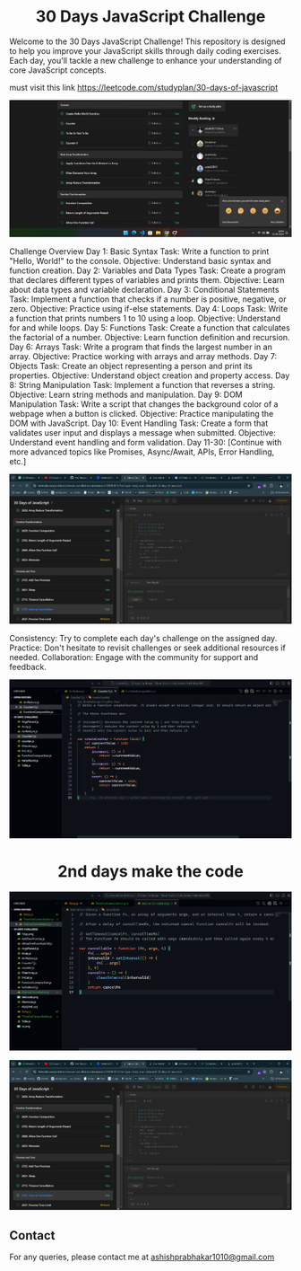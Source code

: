 <p align="center"><h1 font="10rem" align="center">30 Days JavaScript Challenge</h1>
Welcome to the 30 Days JavaScript Challenge! This repository is designed to help you improve your JavaScript skills through daily coding exercises. Each day, you'll tackle a new challenge to enhance your understanding of core JavaScript concepts.

must visit this link https://leetcode.com/studyplan/30-days-of-javascript

![First loading Page](https://github.com/ashish8513/30-days-javascript-leetCode-challenges/blob/main/1day.png)

Challenge Overview
Day 1: Basic Syntax
Task: Write a function to print "Hello, World!" to the console.
Objective: Understand basic syntax and function creation.
Day 2: Variables and Data Types
Task: Create a program that declares different types of variables and prints them.
Objective: Learn about data types and variable declaration.
Day 3: Conditional Statements
Task: Implement a function that checks if a number is positive, negative, or zero.
Objective: Practice using if-else statements.
Day 4: Loops
Task: Write a function that prints numbers 1 to 10 using a loop.
Objective: Understand for and while loops.
Day 5: Functions
Task: Create a function that calculates the factorial of a number.
Objective: Learn function definition and recursion.
Day 6: Arrays
Task: Write a program that finds the largest number in an array.
Objective: Practice working with arrays and array methods.
Day 7: Objects
Task: Create an object representing a person and print its properties.
Objective: Understand object creation and property access.
Day 8: String Manipulation
Task: Implement a function that reverses a string.
Objective: Learn string methods and manipulation.
Day 9: DOM Manipulation
Task: Write a script that changes the background color of a webpage when a button is clicked.
Objective: Practice manipulating the DOM with JavaScript.
Day 10: Event Handling
Task: Create a form that validates user input and displays a message when submitted.
Objective: Understand event handling and form validation.
Day 11-30: [Continue with more advanced topics like Promises, Async/Await, APIs, Error Handling, etc.]


![First loading Page](https://github.com/ashish8513/30-days-javascript-leetCode-challenges/blob/main/leetcode.png)

Consistency: Try to complete each day's challenge on the assigned day.
Practice: Don't hesitate to revisit challenges or seek additional resources if needed.
Collaboration: Engage with the community for support and feedback.

<p align="center">
  <img src="https://github.com/ashish8513/30-days-javascript-leetCode-challenges/blob/main/vs.png" alt="Visual Studio" width="600"/>
</p>
  <h1 align="center">2nd days make the code</h1>
<p align="center">
  <img src="https://github.com/ashish8513/30-days-javascript-leetCode-challenges/blob/main/2nd%20days.png" alt="Visual Studio" width="600"/>
</p>

![Second loading Page](https://github.com/ashish8513/30-days-javascript-leetCode-challenges/blob/main/30%20png.png)


## Contact

For any queries, please contact me at [ashishprabhakar1010@gmail.com](mailto:ashishprabhakar1010@gmail.com)

